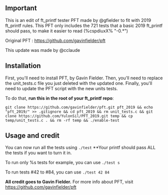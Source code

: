 ## Important
This is an edit of ft_printf tester PFT made by @gfielder to fit with 2019 ft_printf rules.
This PFT only includes the 721 tests that a basic 2019 ft_printf should pass, to make it easier to read (%cspdiuxX% "-0.*")

Original PFT : https://github.com/gavinfielder/pft

This update was made by @cclaude

## Installation

First, you'll need to install PFT, by Gavin Fielder.
Then, you'll need to replace the unit_tests.c file you just deleted with the updated one.
Finally, you'll need to update the PFT script with the new units tests.

To do that, **run this in the root of your ft_printf repo**:

```
git clone https://github.com/gavinfielder/pft.git pft_2019 && echo "pft_2019/" >> .gitignore && cd pft_2019 && rm unit_tests.c && git clone https://github.com/YulonSil/PFT_2019.git temp && cp temp/unit_tests.c . && rm -rf temp && ./enable-test
```

## Usage and credit

You can now run all the tests using ```./test``` **Your printf should pass ALL the tests if you want to turn it in.

To run only %s tests for example, you can use ```./test s```

To run tests #42 to #84, you can use ```./test 42 84```

**All credit goes to Gavin Fielder.** For more info about PFT, visit https://github.com/gavinfielder/pft
